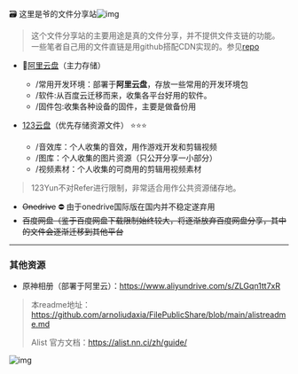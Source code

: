 🗃️ 这里是爷的文件分享站![img](https://img.shields.io/badge/Arno-fileshare-green)
> 这个文件分享站的主要用途是真的文件分享，并不提供文件支链的功能。
> 一些笔者自己用的文件直链是用github搭配CDN实现的。参见[repo](https://github.com/arnoliudaxia/FilePublicShare)

- 🌟[阿里云盘](https://www.aliyundrive.com/drive/)（主力存储）
  - /常用开发环境：部署于**阿里云盘**，存放一些常用的开发环境包
  - /软件:从百度云迁移而来，收集各平台好用的软件。
  - /固件包:收集各种设备的固件，主要是做备份用

- [123云盘](https://www.123pan.com/)（优先存储资源文件） ⭐⭐⭐
  - /音效库：个人收集的音效，用作游戏开发和剪辑视频
  - /图库：个人收集的图片资源（只公开分享一小部分）
  - /视频素材：个人收集的可商用的剪辑用视频素材
> 123Yun不对Refer进行限制，非常适合用作公共资源储存地。
 

- ~~Onedrive~~ ⛔ 由于onedrive国际版在国内并不稳定遂弃用 
- ~~百度网盘（鉴于百度网盘下载限制始终较大，将逐渐放弃百度网盘分享，其中的文件会逐渐迁移到其他平台~~
---

### 其他资源

- 原神相册（部署于阿里云）：https://www.aliyundrive.com/s/ZLGqn1tt7xR

> 本readme地址：https://github.com/arnoliudaxia/FilePublicShare/blob/main/alistreadme.md
> 
> Alist 官方文档：https://alist.nn.ci/zh/guide/
> 
![img](https://api.puresys.net/)
